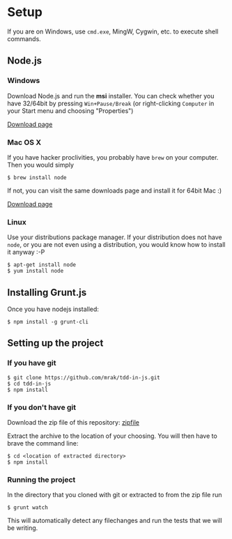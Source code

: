 Setup
=====

If you are on Windows, use `cmd.exe`, MingW, Cygwin, etc. to execute shell commands.

## Node.js

### Windows

Download Node.js and run the __msi__ installer. You can check whether you have 32/64bit by pressing `Win+Pause/Break` (or right-clicking `Computer` in your Start menu and choosing "Properties")

[Download page](http://nodejs.org/download/)

### Mac OS X

If you have hacker proclivities, you probably have `brew` on your computer. Then you would simply

```
$ brew install node
```

If not, you can visit the same downloads page and install it for 64bit Mac :)

[Download page](http://nodejs.org/download/)

### Linux

Use your distributions package manager. If your distribution does not have `node`, or you are not even using a distribution, you would know how to install it anyway :-P

```
$ apt-get install node
$ yum install node
```

## Installing Grunt.js

Once you have nodejs installed:

```
$ npm install -g grunt-cli
```

## Setting up the project

### If you have git

```
$ git clone https://github.com/mrak/tdd-in-js.git
$ cd tdd-in-js
$ npm install
```

### If you don't have git

Download the zip file of this repository: [zipfile](https://github.com/mrak/tdd-in-js/archive/master.zip)

Extract the archive to the location of your choosing. You will then have to brave the command line:

```
$ cd <location of extracted directory>
$ npm install
```

### Running the project

In the directory that you cloned with git or extracted to from the zip file run

```
$ grunt watch
```

This will automatically detect any filechanges and run the tests that we will be writing.
